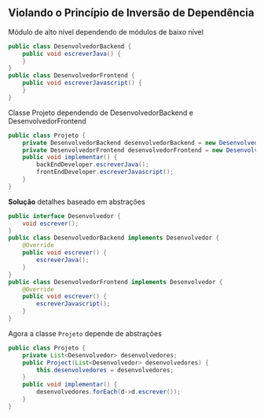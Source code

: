 ## Violando o Princípio de Inversão de Dependência

Módulo de alto nível dependendo de módulos de baixo nível

```java
public class DesenvolvedorBackend {
    public void escreverJava() {
    }
}
public class DesenvolvedorFrontend {
    public void escreverJavascript() {
    }
}
```

Classe Projeto dependendo de DesenvolvedorBackend e DesenvolvedorFrontend
```java
public class Projeto {
    private DesenvolvedorBackend desenvolvedorBackend = new DesenvolvedorBackend();
    private DesenvolvedorFrontend desenvolvedorFrontend = new DesenvolvedorFrontend();
    public void implementar() {
        backEndDeveloper.escreverJava();
        frontEndDeveloper.escreverJavascript();
    }
}
```

**Solução** detalhes baseado em abstrações

```java
public interface Desenvolvedor {
    void escrever();
}
public class DesenvolvedorBackend implements Desenvolvedor {
    @Override
    public void escrever() {
        escreverJava();
    }
}
public class DesenvolvedorFrontend implements Desenvolvedor {
    @Override
    public void escrever() {
        escreverJavascript();
    }
}
```

Agora a classe `Projeto` depende de abstrações
```java
public class Projeto {
    private List<Desenvolvedor> desenvolvedores;
    public Project(List<Desenvolvedor> desenvolvedores) {
        this.desenvolvedores = desenvolvedores;
    }
    public void implementar() {
        desenvolvedores.forEach(d->d.escrever());
    }
}
```